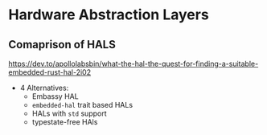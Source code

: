 # Hardware Abstraction Layers

## Comaprison of HALS

<https://dev.to/apollolabsbin/what-the-hal-the-quest-for-finding-a-suitable-embedded-rust-hal-2i02>

- 4 Alternatives:
    - Embassy HAL
    - `embedded-hal` trait based HALs
    - HALs with `std` support
    - typestate-free HAls

